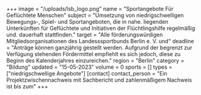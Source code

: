 +++
image = "/uploads/lsb_logo.png"
name = "Sportangebote Für Geflüchtete Menschen"
subject = "Umsetzung von niedrigschwelligen Bewegungs-, Spiel- und Sportangeboten, die in nahe. liegenden Unterkünften für Geflüchtete und Initiativen der Flüchtlingshilfe regelmäßig und. dauerhaft stattfinden."
target = "Alle förderungswürdigen Mitgliedsorganisationen des Landesssportbunds Berlin e. V. und"
deadline = "Anträge können ganzjährig gestellt werden. Aufgrund der begrenzt zur Verfügung stehenden Fördermittel empfiehlt es sich jedoch, diese zu Beginn des Kalenderjahres einzureichen."
region = "Berlin"
category = "Bildung"
updated = "15-05-2023"
volume = 0
sports = []
types = ["niedrigschwellige Angebote"]
[contact]
contact_person = "Ein Projektzwischennachweis mit Sachbericht und zahlenmäßigem Nachweis ist bis zum"
+++